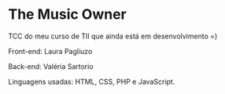 # The Music Owner

TCC do meu curso de TII que ainda está em desenvolvimento =)

Front-end: Laura Pagliuzo


Back-end: Valéria Sartorio

Linguagens usadas: HTML, CSS, PHP e JavaScript.
